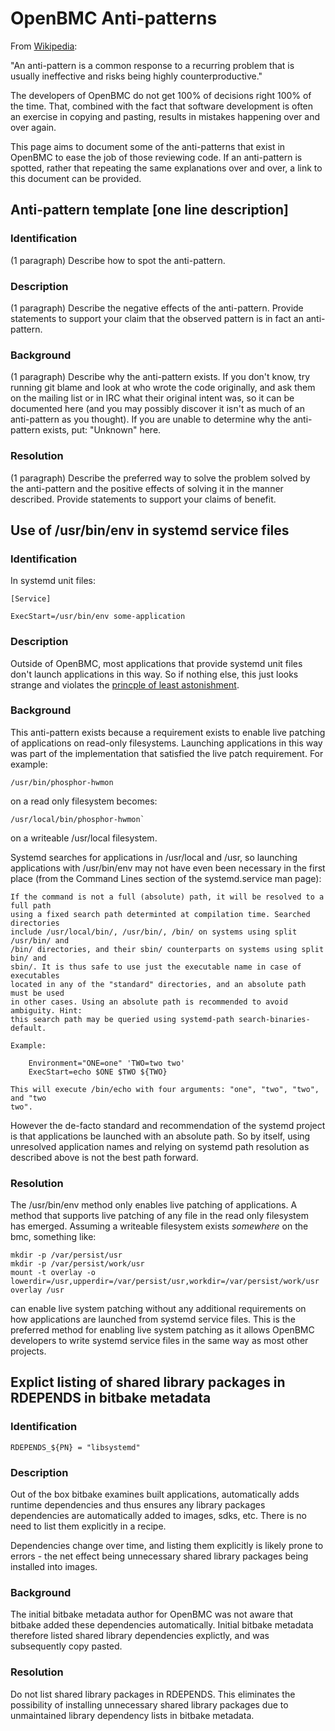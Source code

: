 # OpenBMC Anti-patterns

From [Wikipedia](https://en.wikipedia.org/wiki/Anti-pattern):


"An anti-pattern is a common response to a recurring problem that is usually
ineffective and risks being highly counterproductive."


The developers of OpenBMC do not get 100% of decisions right 100% of the time.
That, combined with the fact that software development is often an exercise in
copying and pasting, results in mistakes happening over and over again.


This page aims to document some of the anti-patterns that exist in OpenBMC to
ease the job of those reviewing code.  If an anti-pattern is spotted, rather
that repeating the same explanations over and over, a link to this document can
be provided.


<!-- begin copy/paste on next line -->

## Anti-pattern template [one line description]

### Identification
(1 paragraph) Describe how to spot the anti-pattern.

### Description
(1 paragraph) Describe the negative effects of the anti-pattern.  Provide
statements to support your claim that the observed pattern is in fact an
anti-pattern.

### Background
(1 paragraph) Describe why the anti-pattern exists.  If you don't know, try
running git blame and look at who wrote the code originally, and ask them on the
mailing list or in IRC what their original intent was, so it can be documented
here (and you may possibly discover it isn't as much of an anti-pattern as you
thought).  If you are unable to determine why the anti-pattern exists, put:
"Unknown" here.

### Resolution
(1 paragraph) Describe the preferred way to solve the problem solved by the
anti-pattern and the positive effects of solving it in the manner described.
Provide statements to support your claims of benefit.

<!-- end copy/paste on previous line -->

## Use of /usr/bin/env in systemd service files

### Identification
In systemd unit files:
```
[Service]

ExecStart=/usr/bin/env some-application
```

### Description
Outside of OpenBMC, most applications that provide systemd unit files don't
launch applications in this way.  So if nothing else, this just looks strange
and violates the [princple of least
astonishment](https://en.wikipedia.org/wiki/Principle_of_least_astonishment).

### Background
This anti-pattern exists because a requirement exists to enable live patching of
applications on read-only filesystems.  Launching applications in this way was
part of the implementation that satisfied the live patch requirement.  For
example:

```
/usr/bin/phosphor-hwmon
```

on a read only filesystem becomes:

```
/usr/local/bin/phosphor-hwmon`
```

on a writeable /usr/local filesystem.

Systemd searches for applications in /usr/local and /usr, so launching
applications with /usr/bin/env may not have even been necessary in the first
place (from the Command Lines section of the systemd.service man page):
```
If the command is not a full (absolute) path, it will be resolved to a full path
using a fixed search path determinted at compilation time. Searched directories
include /usr/local/bin/, /usr/bin/, /bin/ on systems using split /usr/bin/ and
/bin/ directories, and their sbin/ counterparts on systems using split bin/ and
sbin/. It is thus safe to use just the executable name in case of executables
located in any of the "standard" directories, and an absolute path must be used
in other cases. Using an absolute path is recommended to avoid ambiguity. Hint:
this search path may be queried using systemd-path search-binaries-default.

Example:

    Environment="ONE=one" 'TWO=two two'
    ExecStart=echo $ONE $TWO ${TWO}

This will execute /bin/echo with four arguments: "one", "two", "two", and "two
two".
```
However the de-facto standard and recommendation of the systemd project is that
applications be launched with an absolute path.  So by itself, using unresolved
application names and relying on systemd path resolution as described above is
not the best path forward.


### Resolution
The /usr/bin/env method only enables live patching of applications.  A method
that supports live patching of any file in the read only filesystem has emerged.
Assuming a writeable filesystem exists _somewhere_ on the bmc, something like:

```
mkdir -p /var/persist/usr
mkdir -p /var/persist/work/usr
mount -t overlay -o lowerdir=/usr,upperdir=/var/persist/usr,workdir=/var/persist/work/usr overlay /usr
```
can enable live system patching without any additional requirements on how
applications are launched from systemd service files.  This is the preferred
method for enabling live system patching as it allows OpenBMC developers to
write systemd service files in the same way as most other projects.


## Explict listing of shared library packages in RDEPENDS in bitbake metadata

### Identification
```
RDEPENDS_${PN} = "libsystemd"
```

### Description
Out of the box bitbake examines built applications, automatically adds runtime
dependencies and thus ensures any library packages dependencies are
automatically added to images, sdks, etc.  There is no need to list them
explicitly in a recipe.


Dependencies change over time, and listing them explicitly is likely prone to
errors - the net effect being unnecessary shared library packages being
installed into images.

### Background
The initial bitbake metadata author for OpenBMC was not aware that bitbake
added these dependencies automatically.  Initial bitbake metadata therefore
listed shared library dependencies explictly, and was subsequently copy pasted.

### Resolution
Do not list shared library packages in RDEPENDS.  This eliminates the
possibility of installing unnecessary shared library packages due to
unmaintained library dependency lists in bitbake metadata.
